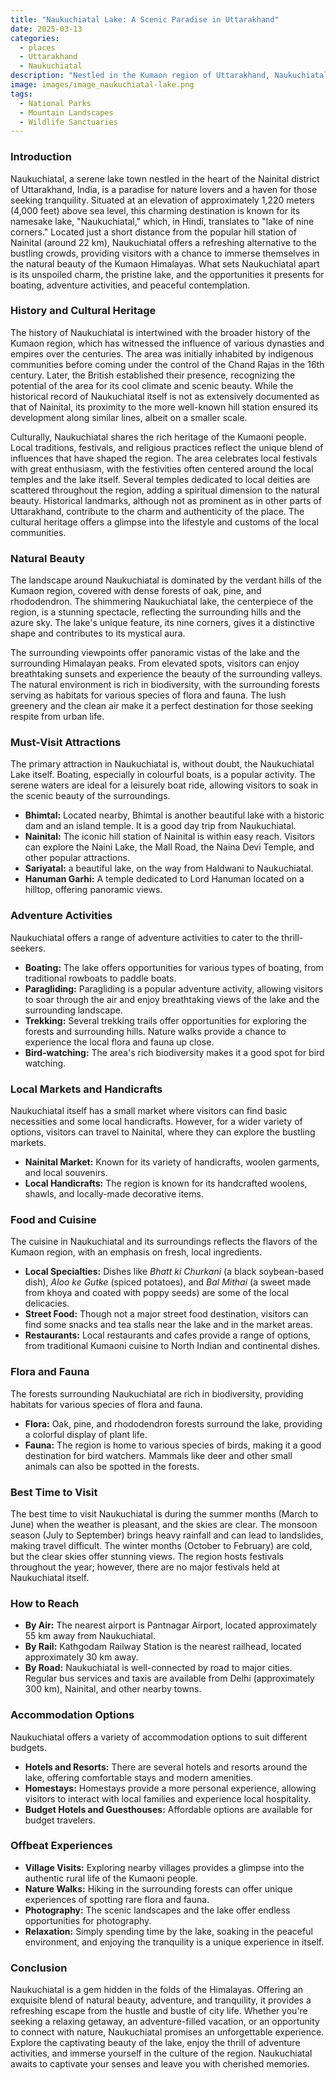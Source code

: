 ```yaml
---
title: "Naukuchiatal Lake: A Scenic Paradise in Uttarakhand"
date: 2025-03-13
categories:
  - places
  - Uttarakhand
  - Naukuchiatal
description: "Nestled in the Kumaon region of Uttarakhand, Naukuchiatal Lake is a pristine mountain lake surrounded by snow-capped peaks. It offers breathtaking views and is a popular destination for trekkers and nature enthusiasts. The lake is part of the Nanda Devi Biosphere Reserve and is known for its serene beauty and vibrant alpine meadows."
image: images/image_naukuchiatal-lake.png
tags: 
  - National Parks
  - Mountain Landscapes
  - Wildlife Sanctuaries
---
```



### **Introduction**

Naukuchiatal, a serene lake town nestled in the heart of the Nainital district of Uttarakhand, India, is a paradise for nature lovers and a haven for those seeking tranquility. Situated at an elevation of approximately 1,220 meters (4,000 feet) above sea level, this charming destination is known for its namesake lake, "Naukuchiatal," which, in Hindi, translates to "lake of nine corners." Located just a short distance from the popular hill station of Nainital (around 22 km), Naukuchiatal offers a refreshing alternative to the bustling crowds, providing visitors with a chance to immerse themselves in the natural beauty of the Kumaon Himalayas. What sets Naukuchiatal apart is its unspoiled charm, the pristine lake, and the opportunities it presents for boating, adventure activities, and peaceful contemplation.

### **History and Cultural Heritage**

The history of Naukuchiatal is intertwined with the broader history of the Kumaon region, which has witnessed the influence of various dynasties and empires over the centuries. The area was initially inhabited by indigenous communities before coming under the control of the Chand Rajas in the 16th century. Later, the British established their presence, recognizing the potential of the area for its cool climate and scenic beauty. While the historical record of Naukuchiatal itself is not as extensively documented as that of Nainital, its proximity to the more well-known hill station ensured its development along similar lines, albeit on a smaller scale.

Culturally, Naukuchiatal shares the rich heritage of the Kumaoni people. Local traditions, festivals, and religious practices reflect the unique blend of influences that have shaped the region. The area celebrates local festivals with great enthusiasm, with the festivities often centered around the local temples and the lake itself. Several temples dedicated to local deities are scattered throughout the region, adding a spiritual dimension to the natural beauty. Historical landmarks, although not as prominent as in other parts of Uttarakhand, contribute to the charm and authenticity of the place. The cultural heritage offers a glimpse into the lifestyle and customs of the local communities.

### **Natural Beauty**

The landscape around Naukuchiatal is dominated by the verdant hills of the Kumaon region, covered with dense forests of oak, pine, and rhododendron. The shimmering Naukuchiatal lake, the centerpiece of the region, is a stunning spectacle, reflecting the surrounding hills and the azure sky. The lake's unique feature, its nine corners, gives it a distinctive shape and contributes to its mystical aura.



The surrounding viewpoints offer panoramic vistas of the lake and the surrounding Himalayan peaks. From elevated spots, visitors can enjoy breathtaking sunsets and experience the beauty of the surrounding valleys. The natural environment is rich in biodiversity, with the surrounding forests serving as habitats for various species of flora and fauna. The lush greenery and the clean air make it a perfect destination for those seeking respite from urban life.

### **Must-Visit Attractions**

The primary attraction in Naukuchiatal is, without doubt, the Naukuchiatal Lake itself. Boating, especially in colourful boats, is a popular activity. The serene waters are ideal for a leisurely boat ride, allowing visitors to soak in the scenic beauty of the surroundings.



*   **Bhimtal:** Located nearby, Bhimtal is another beautiful lake with a historic dam and an island temple. It is a good day trip from Naukuchiatal.
*   **Nainital:** The iconic hill station of Nainital is within easy reach. Visitors can explore the Naini Lake, the Mall Road, the Naina Devi Temple, and other popular attractions.
*   **Sariyatal:** a beautiful lake, on the way from Haldwani to Naukuchiatal.
*   **Hanuman Garhi:** A temple dedicated to Lord Hanuman located on a hilltop, offering panoramic views.

### **Adventure Activities**

Naukuchiatal offers a range of adventure activities to cater to the thrill-seekers.

*   **Boating:** The lake offers opportunities for various types of boating, from traditional rowboats to paddle boats.
*   **Paragliding:** Paragliding is a popular adventure activity, allowing visitors to soar through the air and enjoy breathtaking views of the lake and the surrounding landscape.
*   **Trekking:** Several trekking trails offer opportunities for exploring the forests and surrounding hills. Nature walks provide a chance to experience the local flora and fauna up close.
*   **Bird-watching:** The area's rich biodiversity makes it a good spot for bird watching.

### **Local Markets and Handicrafts**

Naukuchiatal itself has a small market where visitors can find basic necessities and some local handicrafts. However, for a wider variety of options, visitors can travel to Nainital, where they can explore the bustling markets.

*   **Nainital Market:** Known for its variety of handicrafts, woolen garments, and local souvenirs.
*   **Local Handicrafts:** The region is known for its handcrafted woolens, shawls, and locally-made decorative items.

### **Food and Cuisine**

The cuisine in Naukuchiatal and its surroundings reflects the flavors of the Kumaon region, with an emphasis on fresh, local ingredients.

*   **Local Specialties:** Dishes like *Bhatt ki Churkani* (a black soybean-based dish), *Aloo ke Gutke* (spiced potatoes), and *Bal Mithai* (a sweet made from khoya and coated with poppy seeds) are some of the local delicacies.
*   **Street Food:** Though not a major street food destination, visitors can find some snacks and tea stalls near the lake and in the market areas.
*   **Restaurants:** Local restaurants and cafes provide a range of options, from traditional Kumaoni cuisine to North Indian and continental dishes.

### **Flora and Fauna**

The forests surrounding Naukuchiatal are rich in biodiversity, providing habitats for various species of flora and fauna.

*   **Flora:** Oak, pine, and rhododendron forests surround the lake, providing a colorful display of plant life.
*   **Fauna:** The region is home to various species of birds, making it a good destination for bird watchers. Mammals like deer and other small animals can also be spotted in the forests.

### **Best Time to Visit**

The best time to visit Naukuchiatal is during the summer months (March to June) when the weather is pleasant, and the skies are clear. The monsoon season (July to September) brings heavy rainfall and can lead to landslides, making travel difficult. The winter months (October to February) are cold, but the clear skies offer stunning views. The region hosts festivals throughout the year; however, there are no major festivals held at Naukuchiatal itself.

### **How to Reach**

*   **By Air:** The nearest airport is Pantnagar Airport, located approximately 55 km away from Naukuchiatal.
*   **By Rail:** Kathgodam Railway Station is the nearest railhead, located approximately 30 km away.
*   **By Road:** Naukuchiatal is well-connected by road to major cities. Regular bus services and taxis are available from Delhi (approximately 300 km), Nainital, and other nearby towns.

### **Accommodation Options**

Naukuchiatal offers a variety of accommodation options to suit different budgets.

*   **Hotels and Resorts:** There are several hotels and resorts around the lake, offering comfortable stays and modern amenities.
*   **Homestays:** Homestays provide a more personal experience, allowing visitors to interact with local families and experience local hospitality.
*   **Budget Hotels and Guesthouses:** Affordable options are available for budget travelers.



### **Offbeat Experiences**

*   **Village Visits:** Exploring nearby villages provides a glimpse into the authentic rural life of the Kumaoni people.
*   **Nature Walks:** Hiking in the surrounding forests can offer unique experiences of spotting rare flora and fauna.
*   **Photography:** The scenic landscapes and the lake offer endless opportunities for photography.
*   **Relaxation:** Simply spending time by the lake, soaking in the peaceful environment, and enjoying the tranquility is a unique experience in itself.

### **Conclusion**

Naukuchiatal is a gem hidden in the folds of the Himalayas. Offering an exquisite blend of natural beauty, adventure, and tranquility, it provides a refreshing escape from the hustle and bustle of city life. Whether you're seeking a relaxing getaway, an adventure-filled vacation, or an opportunity to connect with nature, Naukuchiatal promises an unforgettable experience. Explore the captivating beauty of the lake, enjoy the thrill of adventure activities, and immerse yourself in the culture of the region. Naukuchiatal awaits to captivate your senses and leave you with cherished memories.


